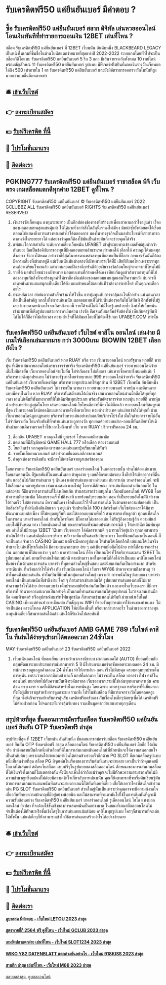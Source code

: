 # รับเครดิตฟรี50 แค่ยืนยันเบอร์ มีคำตอบ ?
## ซื้อ รับเครดิตฟรี50 แค่ยืนยันเบอร์ สลาก ดิจิทัล เล่นหวยออนไลน์ โอนเงินทันทีที่ทำรายการถอนเงิน 12BET เล่นที่ไหน ?
สล็อต รับเครดิตฟรี50 แค่ยืนยันเบอร์ ที่ 12BET เว็บพนัน อันดับหนึ่ง BLACKBEARD LEGACY เป็นหนึ่งในเกมที่ขึ้นชื่อในด้านโบนัสแตกง่ายมากที่สุดแห่งปี 2022-2022 ระบบเกมโดยทั่วไปจะเป็นสล็อตวิดีโอแบบ รับเครดิตฟรี50 แค่ยืนยันเบอร์ 5 รีล 3 แถว มีเส้นจ่ายรางวัลทั้งหมด 10 เพย์ไลน์พร้อมสัญลักษณ์ 11 รับเครดิตฟรี50 แค่ยืนยันเบอร์ รูปแบบ มีฟีเจอร์ฟรีสปินที่มอบเงินรางวัลแจ็คพอตได้ถึง 500 เท่าภายใน 1 ตา รับเครดิตฟรี50 แค่ยืนยันเบอร์ และยังมีอัตราการออกรางวัลโบนัสที่สูงมากกว่าเกมอื่นอีกหลายเท่า

## 🛎 [เข้าเว็บไซต์](https://bit.ly/3SdLNi2)
## 👉 [ลงทะเบียนสมัคร](https://bit.ly/3SdLNi2)
## 💵 [รับฟรีเครดิต ที่นี้](https://bit.ly/3dyRKHj)
## 👑 [โปรโมชั่นมาแรง](https://bit.ly/3dyRKHj)
## 📱 [ติดต่อเรา](https://bit.ly/3dyRKHj)

## PGKING777 รับเครดิตฟรี50 แค่ยืนยันเบอร์ ราชาสล็อต พีจี เว็บตรง เกมสล็อตแตกดีทุกค่าย 12BET ดูที่ไหน ?
COPYRIGHT รับเครดิตฟรี50 แค่ยืนยันเบอร์ © รับเครดิตฟรี50 แค่ยืนยันเบอร์ 2022 GCLUBBZ ALL รับเครดิตฟรี50 แค่ยืนยันเบอร์ RIGHTS รับเครดิตฟรี50 แค่ยืนยันเบอร์ RESERVED
1. เงินรางวัลเกื้อหนุน ลงทุนระยะยาว เป็นอีกปล่องช่องทางที่สร้างมาเพื่อแสวหาผลกำไรอยู่แล้ว เรื่องของผลตอบแทนสุดแสนคุ้มค่า ให้ได้มากยิ่งกว่าสิ่งใดอันนี้เราคงไม่เถียง มิหนำซ้ำยังต่อยอดได้เรื่อยตลอดไปแสดงถึงการแสวงหาผลกำไรได้ตลอดการ มองในทางธุรกิจเป็นผลประโยชน์ที่เราสามารถคาดหวังในระยะยาวได้ แต่อย่างว่าคุณก็ต้องใช้มันเป็นด้วยมันถึงจะช่วยคุณได้จริง
2. แพ้ชนะโอกาสเท่ากัน ระดับความเสี่ยงเว็บพนัน UFABET เข้าสู่ระบบทางเข้า ผลลัพธ์คุ้มค่ากว่ากันเยอะ ถือเป็นข้อดีกับการลงทุนที่มีผลตอบแทนอ้าแขนรอ กำหนดได้ เลือกได้ ควบคุมได้หมดทุกสิ่งอย่าง จัดวางได้หมด อย่างว่าก็ดีสุดในบรรดาแหล่งลงทุนที่กลายเป็นที่ฮือฮา การแข่งขันมันก็ต้องมีความเสี่ยงที่เข้ามาอยู่ดี แต่เว็บพนันมันต่างตรงที่เป้าหมายรายได้ที่มี เสียทียังพอไหวเพราะเราทุกคนต้องเตรียมใจมาแล้ว แต่หากผลออกฝั่งเราดีการันตีด้วยเงินรางวัลก้อนใหญ่จะหาจากที่ไหนไม่มี
3. รายได้ ผลประโยชน์วางเป้าหมาย ผลตอบแทนที่กำหนดได้เอง เทียบกันดูแล้วถ้าเราเอาทุนที่มีไปลองลงทุนกับสิ่งที่จะสร้างมูลค่าให้เราก็คงมีแต่ต้องรอผลตอบแทนสุดแสนไร้ความหวัง กับการที่เล่นพนันผ่านเกมสนุกแป๊บเดียวได้ตัง แถมกำหนดได้เลยทันทีว่าต้องการเท่าไหร่ เป็นคุณจะเลือกอะไร
4. ประหยัดเวลา ย่อย่นความสำเร็จเข้ามาให้ไวขึ้น การทุ่มทุนกับการรอลุ้นอะไรสักอย่าง แน่นอนเวลาถือเป็นสิ่งสำคัญ หากไม่ใช่การเล่นพนัน ผลตอบแทนที่ได้รับนั้นต้องรอกันไม่ได้ทันที อีกทั้งยังไม่รู้เลยว่าภายภาคหน้าอะไรจะเกิดหลังจากนี้ รายได้จะดีไม่ดี ไม่มีใครรู้เลยด้วยซ้ำ ถึงทำให้เว็บพนันเข้ามาแทนที่เต็มรูปแบบด้วยการหาเงินด่วน เร่งรัด ชัดเจนกับผลลัพธ์จับต้องได้ เห็นกับตารู้ทันที ได้ไม่ได้ก็ถือว่าไม่เสียเวลา ความสำเร็จที่ได้มันมาโดยที่ไม่ต้องใช้เวลา UFABET.COM เท่านั้น

## รับเครดิตฟรี50 แค่ยืนยันเบอร์ เว็บไซต์ คาสิโน ออนไลน์ เล่นง่าย มีเกมให้เลือกเล่นมากมาย กว่า 3000เกม  BIOWIN 12BET เลือกยังไง ?
เว็บ รับเครดิตฟรี50 แค่ยืนยันเบอร์ หวย RUAY หรือ รวย เว็บหวยออนไลน์ หวยรัฐบาล หวยยี่กี หวยหุ้น ที่เดียวเล่นหวยออนไลน์ครบวงจรจ่ายจริง รับเครดิตฟรี50 แค่ยืนยันเบอร์ รวยหวยออนไลน์จ่ายเต็มไม่มีเลขอั้น เว็บหวยออนไลน์จ่ายไม่อั้น ไม่จำกัดเลข ไม่เต็มเลข เล่นหวยซื้อครบทั้งหมดอันดับ 1 บริการหวยดังทุกประเภท ไม่ว่าหวยรัฐบาลไทยจ่ายบาทละ 999 หวยออนไลน์จ่ายจริง รับเครดิตฟรี50 แค่ยืนยันเบอร์ เว็บหวยที่แพงที่สุด บริการหวยทุกประเภทให้ทุกบ้าน ที่ 12BET เว็บพนัน อันดับหนึ่ง รับเครดิตฟรี50 แค่ยืนยันเบอร์ ไม่ว่าจะเป็น หวยลาว หวยฮานอย หวยมาเลย์ หวยหุ้น และอีกหลายแบบมีครบในเว็บ หวย RUAY บริการทันสมัย​เล่นได้เงินจริง เล่นหวยออนไลน์ผ่านมือถือได้ทุกที่ทุกเวลา เล่นได้เต็มที่ทั้งแทงหวยที่มีให้เดิมพันทุกประเภท พร้อมรับอัตราการจ่าย หวยหุ้น หวยยี่กี หวยหุ้นต่างประเทศจ่ายสูงสุดในไทย เล่นหวยออนไลน์เว็บไหนดีกว่าที่นี่คงไม่มีอีกแล้ว หวยออนไลน์ที่สมบูรณ์ที่สุด เว็บหวยออนไลน์ยอดนิยมแหล่งหวยดังทั้งหวยไทย หวยต่างประเทศ เล่นง่ายเข้าถึงได้ทุกที่ ผ่านเว็บหวยออนไลน์ถูกกฎหมาย บริการเว็บหวยเล่นอย่างปลอดภัยบริการโปร่งใส มั่นใจด้วยการจ่ายไม่อั้นไม่จำกัดรางวัล โอนจริงทันทีที่จท่านเล่นหวยถูกรางวัล ทุกยอดด้วยระบบฝาก-ถอนที่ทันสมัย ​​ทำให้เดิพันฝากถอนมีความรวดเร็วใช้เวลาไม่ถึงนาที เว็บ หวย RUAY บริการฟรีตลอด 24 ชม.
1. ล็อกอิน UFABET หากคุณไม่มี ยูสเซอร์ โปรดกดสมัครสมาชิก
2. แตะเกมที่มีสัญลักษณ์ GAME HALL 777 หรือเลือก ห้องรวมเกมส์
3. โยกเงินเข้า หากคุณต้องการทดลองเล่นแตะปุ่มเริ่มเกมได้ทันที
4. จากนั้นเลือกหมวดเกมส์ แล้วทำตามขั้นตอนกติกาของเกมส์
5. ถ้าคุณต้องการเดิมพัน จะมีการใช้เครดิตจากยูสเซอร์ของคุณ

โดยการแทง รับเครดิตฟรี50 แค่ยืนยันเบอร์ บาคาร่าออนไลน์ ในแต่ละรอบนั้น ท่านไม่ต้องเล่นนาน โดยเล่นตอนนั้น ก็รู้ผลทันทีในตอนนั้นเลย ถ้าพูดง่าย ๆ เลยก็คือรอบต่อรอบ ซึ่งก็ทำให้เกิดอาการที่ตื่นเต้น และลุ้นไปกับการเล่นมาก ๆ นั่นเอง แต่การเล่นของบางค่ายเกม กับการเล่น บาคาร่าออนไลน์ จะมีให้เลือกเล่น หลายรูปแบบ เช่นแทงเสมอ แทงไพ่คู่ โดยจะมีลักษณะ การเล่นที่แตกต่างกันออกไป ในแต่ละค่าย ก็มีแนวทางการเล่นที่ไม่เหมือนกัน ท่านสามารถร่วมสนุกใน เว็บพนันออนไลน์ WY88 โดยทำการสมัครสมาชิก ได้แบบรวดเร็วไม่ถึงนาที มาพร้อมกับระบบฝาก ถอน ที่เป็นระบบอัตโนมัติ ทำงานได้รวดเร็ว ไม่ต้องรอนาน มีความมั่นคง เชื่อมั่นและไว้ใจในการเล่นได้ ในด้านของความปลอดภัย เป็นอีกสิ่งสำคัญ ที่คำนึงถึงอันดับแรก ๆ อยู่แล้ว รับประกันได้ 100 เปอร์เซ็นต์ เว็บไซต์ของเราได้มีการ พัฒนามาแบบต่อเนื่อง ที่ไม่หยุดอยู่กับที่ และได้ออกแบบมาเพื่อไว้ สามารถรองรับลูกค้า ทุกคนที่สนใจในการเล่น บาคาร่าออนไลน์ สำหรับใครที่เคย มีโอกาสได้มาลองเล่น ได้รับรู้ถึงความรู้สึก ความมันส์แบบไม่มีวันหมด ทาง เว็บพนันออนไลน์ ของเราพร้อมที่จะมอบประสบการณ์ดี ๆ ให้เหล่านักเดิมพันทุกคน เล่นได้ไม่มีสะดุด 12BET 12เบท เว็บของเรา ได้คัดสรรเกมดี ๆ มารวมไว้อยุ่แล้ว ทุกเกมสามารถทำเงินได้จริง และสำคัญคือการบริการ หลังจากที่มาเป็นสมาชิกกับทางเรา โดยที่นิยมกันมากในตอนนี้ ก็จะเป็นเกม จำพวก CASINO นี่แหละ แต่ก็จะมีหลายรูปแบบ ให้ท่านได้เลือกอีกที เล่นเกมได้เงินจริง ท่านจะไปเล่นที่ไหรก็เล่นได้ มีความสะดวกสบาย ง่าย ๆ แค่เพียงพกมือถือไปด้วย เท่านี้ก็สามารถสร้างเงิน นอกสถานที่ได้แบบง่าย ๆ แล้ว
บาคาร่าออนไลน์ ก็คือ เป็นเกมไพ่ ที่ให้บริการและเล่น 12BET ในรูปแบบออนไลน์ แทนที่จะเล่นไพ่แบบปกติ ตามบ้านเรา แต่ในตอนนี้ก็ถือได้ว่าเป็นเกม คาสิโนออนไลน์ ที่มาแรงในด้านของการเล่น บาคาร่า ที่ทุกคนส่วนใหญ่ชื่นชอบ และนิยมเล่นกันเป็นอย่างมาก สำหรับการเดิมพัน ที่หวังผลกำไรได้จริง กับ เว็บพนันออนไลน์ เว็บเรา WY88 ถ้าหากจะถามถึงสาเหตุ ว่าทำไมคนถึงชอบเล่นกัน ทำไมเป้นที่นิยมในกลุ่มคนส่วนใหญ่ เพราะว่า การพนันในรูปแบบของ บาคาร่าออนไลน์ เป็นเกมพนันที่เข้าถึงง่าย ใคร ๆ ก็สามารถเข้ามาเล่นได้ รูปแบบการเล่นของเกมก็ไม่ยาก ทำความเข้าใจได้ง่าย ง่ายจนแบบว่า เด็กประถมสมัยยังเล่นกันเป็นแล้ว และภายในเว็บของเรา ก็มีการบริการที่ อำนวยความสะดวกเป็นอย่างดี เป็นเกมที่ท่านสามารถเล่นได้ทุกอุปกรณ์ ไม่ว่าจะเล่นผ่านมือถือ คอมพิวเตอร์ หรืออุปกรณ์สมาร์ทโฟนทุกชนิด ก็สามรถเข้ามาเล่นได้ทันที ผ่านหน้าเว็บไซต์ CASINO เพียงแค่ท่านทำการเชื่อมต่อ กับสัญญาน WIFI ที่รองรับอุปกรณ์การใช้งานของท่านเอง  ไม่จำเป็นต้อง ดาวน์โหลด APPLICATION ให้เปลืองพื้นที่ หรือยากลำบากอะไร ในด้านของการลงทุน ลงทุนนิดเดียวก็สามารถเล่นได้แล้ว เล่นได้ก็รับเงินไปเลยทันที

## รับเครดิตฟรี50 แค่ยืนยันเบอร์ AMB GAME 789 เว็บไซต์ คาสิโน ที่เล่นได้ง่ายๆเข้ามาได้ตลอดเวลา 24ชั่วโมง
MAY รับเครดิตฟรี50 แค่ยืนยันเบอร์ 23 รับเครดิตฟรี50 แค่ยืนยันเบอร์ 2022
1. เว็บพนันออนไลน์ ที่ยอดเยี่ยม เพราะว่าพวกเรามีระบบ ฝากถอนออโต้ (AUTO) ที่ยอดเยี่ยมกับกลุ่มพัฒนาระบบประสบการณ์มากมายว่า 5 ปี มีโปรแกรมเมอร์รอซับพอตระบบตลอด 24 ชม. มีพนักงานรอดูแลลูกค้าตลอด 24 ชั่วโมง ทำให้การฝาก-ถอน เร็วไม่มีสะดุด ครอบคลุมทุกประเด็นการพนัน เพราะว่าพวกเรามีเกมส์ และก็ แอปที่มากมาย ไม่ว่าจะเป็น สล็อต บาคาร่า กีฬา คาสิโนออนไลน์ แยกย่อยไปกับความบันเทิงระดับสากล เว็บของพวกเรามมีให้เล่นทุกหมวดหารเล่น ครบถ้วน ครบวงจร รวมทั้งมีอิสระสำหรับในการพนันสูง โดยเฉพาะ มาตรฐานการบริการที่ดีเยี่ยมจากทั้งยังผู้เชี่ยวชาญสำหรับการดูแลระบบ รวมทั้ง โปรโมชันสล็อต ที่มีการแจกรางวัลโดยตลอดสูงที่สุด ทั้งยังกิจกรรมสำหรับการลุ้นรับ เครดิตฟรีกดรับเอง กับเงื่อนไขเล็กๆน้อยๆเพื่อได้ เครดิคฟรีไม่ต้องฝากก่อน ไปจนกระทั่งการลุ้นรับทอง รวมเป็นมูลค่ากว่าแสนบาททุกๆเดือน

## สรุปท้ายที่สุด ขั้นตอนการสมัครรับสล็อต รับเครดิตฟรี50 แค่ยืนยันเบอร์ ยืนยัน OTP รับเครดิตฟรี ล่าสุด
สรุปท้ายที่สุด ที่ 12BET เว็บพนัน อันดับหนึ่ง ขั้นตอนการสมัครรับสล็อต รับเครดิตฟรี50 แค่ยืนยันเบอร์ ยืนยัน OTP รับเครดิตฟรี ล่าสุด สล็อตออนไลน์ รับเครดิตฟรี50 แค่ยืนยันเบอร์ มือถือ ได้เงินจริง กำลังกลายเป็นอีกหนึ่งตัวเลือกที่ดีในการเล่นเกมพนันออนไลน์ที่นักพนันจะให้ความสนอกสนใจเป็นลำดับต้นๆ เพราะเล่นได้ง่ายแถมทำเงินได้ค่อนข้างรวดเร็วอีกด้วย PG SLOT คือเกมสล็อตรูปแบบหนึ่งที่เล่นง่ายที่สุด สล็อต PG มีจุดเด่นในเรื่องของการเริ่มต้นที่แสนจะง่ายดาย เอาเป็นว่าถ้าคุณเคยมีโอกาสได้เล่นแค่ สมัครเว็บสล็อต แบบฟรีๆในรูปแบบของสล็อตออนไลน์ ลักษณะของการเล่นเกมสล็อตที่ได้เงินจริงในเกมก็ไม่แตกต่างกัน ดั้งนั้นจะเห็นได้ว่าถึงแม้ว่าคุณจะไม่มีทักษะความสามารถหรือไม่มีความชำนาญหรือแม้แต่ไม่ค่อยมีความเข้าใจเกี่ยวกับการเล่นพนัน คุณก็ยังสามารถที่จะเริ่มต้นเรียนรู้มันด้วยการเล่นเกมผ่านเกมพนันที่แสนจะง่ายดายเกมนี้ได้ทันทีเลยทีเดียว
เชื่อได้เลยว่าใครที่สนใจเข้าร่วมเล่น PG SLOT รับเครดิตฟรี50 แค่ยืนยันเบอร์ ส่วนใหญ่นั่นเป็นเพราะว่าคุณอาจจะมีความกังวลใจเกี่ยวกับทักษะความชำนาญที่มีอยู่อย่างน้อยนิด และไม่สามารถที่จะเอามันไปใช้ในการเดิมพันที่ดูจะมีความซับซ้อนอย่าง รับเครดิตฟรี50 แค่ยืนยันเบอร์ บาคาร่าออนไลน์ รูเล็ตออนไลน์ ไฮโล แทงบอลออนไลน์ ยิงปลา ที่จะต้องใช้ชั้นเชิงของการเล่นพนันเป็นอย่างมาก ในขณะที่เกมสล็อตออนไลน์ไม่จำเป็นต้องใช้ทักษะหรือชั้นเชิงใดๆในการเล่นเลยแม้แต่น้อย คาสิโนทุกรูปแบบ ใครๆก็สามารถที่จะเล่นได้ทั้งนั้น แม้แต่เด็กๆก็ยังสามารถเข้าใจวิธีการเล่นและสร้างกำไรได้อย่างง่ายดาย

## 🛎 [เข้าเว็บไซต์](https://bit.ly/3SdLNi2)
## 👉 [ลงทะเบียนสมัคร](https://bit.ly/3SdLNi2)
## 💵 [รับฟรีเครดิต ที่นี้](https://bit.ly/3dyRKHj)
## 👑 [โปรโมชั่นมาแรง](https://bit.ly/3dyRKHj)
## 📱 [ติดต่อเรา](https://bit.ly/3dyRKHj)

#### [ดูบาสสด มีคำตอบ - เว็บใหม่ LETOU 2023 ล่าสุด](https://atom.io/themes/ดูบาสสด%20มีคำตอบ%20-%20เว็บใหม่%20letou%202023%20ล่าสุด)
#### [สูตรหวยยี่กี 2564 ฟรี ดูที่ไหน - เว็บใหม่ GCLUB 2023 ล่าสุด](https://atom.io/themes/สูตรหวยยี่กี%202564%20ฟรี%20ดูที่ไหน%20-%20เว็บใหม่%20gclub%202023%20ล่าสุด)
#### [เกมยิงปลาแตกง่าย เล่นที่ไหน - เว็บใหม่ SLOT1234 2023 ล่าสุด](https://atom.io/themes/เกมยิงปลาแตกง่าย%20เล่นที่ไหน%20-%20เว็บใหม่%20slot1234%202023%20ล่าสุด)
#### [WIKO Y82 DATENBLATT แตกต่างกันอย่างไร - เว็บใหม่ 918KISS 2023 ล่าสุด](https://atom.io/themes/wiko%20y82%20datenblatt%20แตกต่างกันอย่างไร%20-%20เว็บใหม่%20918kiss%202023%20ล่าสุด)
#### [สามก๊ก ล่าสุด เล่นที่ไหน - เว็บใหม่ M88 2023 ล่าสุด](https://atom.io/themes/สามก๊ก%20ล่าสุด%20เล่นที่ไหน%20-%20เว็บใหม่%20m88%202023%20ล่าสุด)

[ผลบอลล่าสุด](https://siamsport.tv "ผลบอลล่าสุด"), [ดูบอลออนไลน์](https://siamsport.tv/ดูบอลสด "ดูบอลออนไลน์")